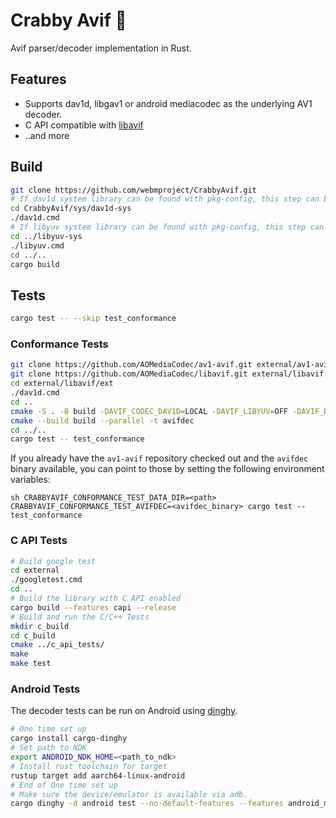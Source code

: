 # Crabby Avif 🦀

Avif parser/decoder implementation in Rust.

## Features
 * Supports dav1d, libgav1 or android mediacodec as the underlying AV1 decoder.
 * C API compatible with [libavif](https://github.com/aomediacodec/libavif)
 * ..and more

## Build

```sh
git clone https://github.com/webmproject/CrabbyAvif.git
# If dav1d system library can be found with pkg-config, this step can be skipped.
cd CrabbyAvif/sys/dav1d-sys
./dav1d.cmd
# If libyuv system library can be found with pkg-config, this step can be skipped.
cd ../libyuv-sys
./libyuv.cmd
cd ../..
cargo build
```

## Tests

```sh
cargo test -- --skip test_conformance
```

### Conformance Tests

```sh
git clone https://github.com/AOMediaCodec/av1-avif.git external/av1-avif
git clone https://github.com/AOMediaCodec/libavif.git external/libavif
cd external/libavif/ext
./dav1d.cmd
cd ..
cmake -S . -B build -DAVIF_CODEC_DAV1D=LOCAL -DAVIF_LIBYUV=OFF -DAVIF_BUILD_APPS=ON
cmake --build build --parallel -t avifdec
cd ../..
cargo test -- test_conformance
```

If you already have the `av1-avif` repository checked out and the `avifdec`
binary available, you can point to those by setting the following environment
variables:

``sh
CRABBYAVIF_CONFORMANCE_TEST_DATA_DIR=<path> CRABBYAVIF_CONFORMANCE_TEST_AVIFDEC=<avifdec_binary> cargo test -- test_conformance
``

### C API Tests

```sh
# Build google test
cd external
./googletest.cmd
cd ..
# Build the library with C API enabled
cargo build --features capi --release
# Build and run the C/C++ Tests
mkdir c_build
cd c_build
cmake ../c_api_tests/
make
make test
```

### Android Tests

The decoder tests can be run on Android using [dinghy](https://crates.io/crates/cargo-dinghy).

```sh
# One time set up
cargo install cargo-dinghy
# Set path to NDK
export ANDROID_NDK_HOME=<path_to_ndk>
# Install rust toolchain for target
rustup target add aarch64-linux-android
# End of One time set up
# Make sure the device/emulator is available via adb.
cargo dinghy -d android test --no-default-features --features android_mediacodec,libyuv --target aarch64-linux-android --test decoder_tests
```
